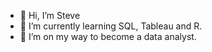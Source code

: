 - 👋 Hi, I’m Steve
- 🌱 I’m currently learning SQL, Tableau and R.
- 💞️ I’m on my way to become a data analyst. 


<!---
slin146/slin146 is a ✨ special ✨ repository because its `README.md` (this file) appears on your GitHub profile.
You can click the Preview link to take a look at your changes.
--->

